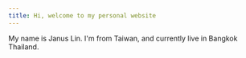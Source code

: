```yaml
---
title: Hi, welcome to my personal website
--- 
```


My name is Janus Lin. I'm from Taiwan, and currently live in Bangkok Thailand.

